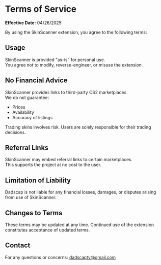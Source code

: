 # Terms of Service

**Effective Date:** 04/26/2025

By using the SkinScanner extension, you agree to the following terms:

## Usage
SkinScanner is provided "as-is" for personal use.  
You agree not to modify, reverse-engineer, or misuse the extension.

## No Financial Advice
SkinScanner provides links to third-party CS2 marketplaces.  
We do not guarantee:
- Prices
- Availability
- Accuracy of listings

Trading skins involves risk. Users are solely responsible for their trading decisions.

## Referral Links
SkinScanner may embed referral links to certain marketplaces.  
This supports the project at no cost to the user.

## Limitation of Liability
Dadscap is not liable for any financial losses, damages, or disputes arising from use of SkinScanner.

## Changes to Terms
These terms may be updated at any time. Continued use of the extension constitutes acceptance of updated terms.

## Contact
For any questions or concerns: [dadscaptv@gmail.com](mailto:dadscaptv@gmail.com)
